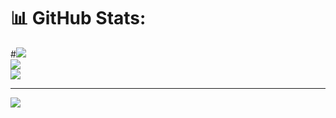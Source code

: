 # 📊 GitHub Stats:
#![](https://github-readme-stats.vercel.app/api?username=BogdanStaziyev&theme=react&hide_border=true&include_all_commits=true&count_private=true)<br/>
![](https://github-readme-streak-stats.herokuapp.com/?user=BogdanStaziyev&theme=react&hide_border=true)<br/>
![](https://github-readme-stats.vercel.app/api/top-langs/?username=BogdanStaziyev&theme=react&hide_border=true&include_all_commits=true&count_private=true&layout=compact)

---
[![](https://visitcount.itsvg.in/api?id=BogdanStaziyev&icon=0&color=0)](https://visitcount.itsvg.in)
